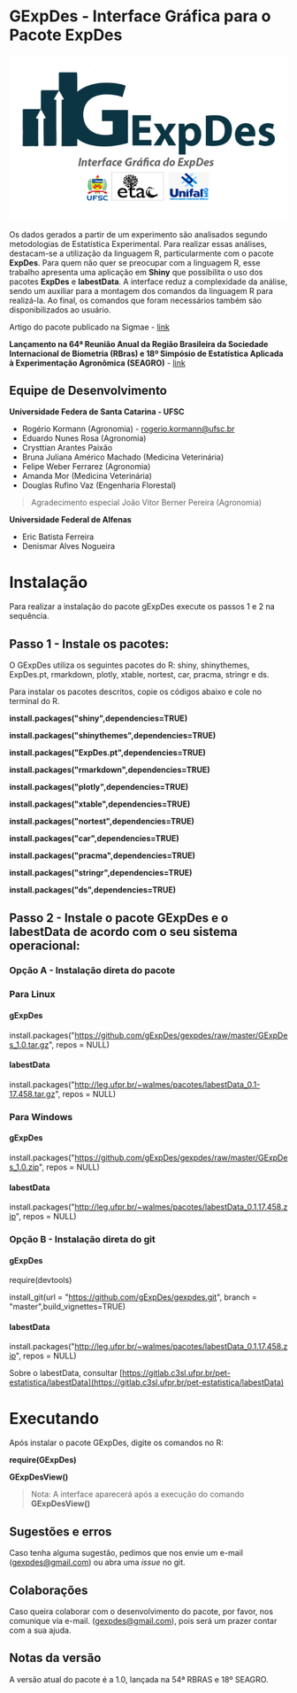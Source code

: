 # GExpDes - Interface Gráfica para o Pacote ExpDes

![](logo.png)

Os dados gerados a partir de um experimento são analisados segundo metodologias de Estatística Experimental. Para realizar essas análises, destacam-se a utilização da linguagem R, particularmente com o pacote **ExpDes**. Para quem não quer se preocupar com a linguagem R, esse trabalho apresenta uma aplicação em **Shiny** que possibilita o uso dos pacotes **ExpDes** e **labestData**. A interface reduz a complexidade da análise, sendo um auxiliar para a montagem dos comandos da linguagem R para realizá-la. Ao final, os comandos que foram necessários também são disponibilizados ao usuário.

Artigo do pacote publicado na Sigmae - [link](https://publicacoes.unifal-mg.edu.br/revistas/index.php/sigmae/article/view/951)

**Lançamento na 64ª Reunião Anual da Região Brasileira da Sociedade Internacional de Biometria (RBras) e 18º Simpósio de Estatística Aplicada à Experimentação Agronômica (SEAGRO)** - [link](https://www.rbras64.com.br/)

## Equipe de Desenvolvimento

**Universidade Federa de Santa Catarina - UFSC**
- Rogério Kormann (Agronomia) - rogerio.kormann@ufsc.br
- Eduardo Nunes Rosa (Agronomia)
- Crysttian Arantes Paixão
- Bruna Juliana Américo Machado (Medicina Veterinária)
- Felipe Weber Ferrarez (Agronomia)
- Amanda Mor (Medicina Veterinária)
- Douglas Rufino Vaz (Engenharia Florestal)

> Agradecimento especial João Vitor Berner Pereira (Agronomia)

**Universidade Federal de Alfenas**
- Eric Batista Ferreira
- Denismar Alves Nogueira

# Instalação
Para realizar a instalação do pacote gExpDes execute os passos 1 e 2 na sequência.


## **Passo 1 - Instale os pacotes:**

O GExpDes utiliza os seguintes pacotes do R: shiny, shinythemes, ExpDes.pt, rmarkdown, plotly, xtable, nortest, car, pracma, stringr e ds.

Para instalar os pacotes descritos, copie os códigos abaixo e cole no terminal do R.

**install.packages("shiny",dependencies=TRUE)**

**install.packages("shinythemes",dependencies=TRUE)**

**install.packages("ExpDes.pt",dependencies=TRUE)**

**install.packages("rmarkdown",dependencies=TRUE)**

**install.packages("plotly",dependencies=TRUE)**

**install.packages("xtable",dependencies=TRUE)**

**install.packages("nortest",dependencies=TRUE)**

**install.packages("car",dependencies=TRUE)**

**install.packages("pracma",dependencies=TRUE)**

**install.packages("stringr",dependencies=TRUE)**

**install.packages("ds",dependencies=TRUE)**

## **Passo 2 - Instale o pacote GExpDes e o labestData de acordo com o seu sistema operacional:**

### Opção A - Instalação direta do pacote 

### Para Linux

#### gExpDes

install.packages("https://github.com/gExpDes/gexpdes/raw/master/GExpDes_1.0.tar.gz", repos  =  NULL)

#### labestData

install.packages("http://leg.ufpr.br/~walmes/pacotes/labestData_0.1-17.458.tar.gz", repos = NULL)

### Para Windows

#### gExpDes

install.packages("https://github.com/gExpDes/gexpdes/raw/master/GExpDes_1.0.zip", repos  =  NULL)

#### labestData

install.packages("http://leg.ufpr.br/~walmes/pacotes/labestData_0.1.17.458.zip", repos = NULL)

### Opção B - Instalação direta do git

#### gExpDes

require(devtools)

install_git(url = "https://github.com/gExpDes/gexpdes.git", branch = "master",build_vignettes=TRUE)

#### labestData

install.packages("http://leg.ufpr.br/~walmes/pacotes/labestData_0.1.17.458.zip", repos = NULL)


Sobre o labestData, consultar [https://gitlab.c3sl.ufpr.br/pet-estatistica/labestData](https://gitlab.c3sl.ufpr.br/pet-estatistica/labestData)

# Executando

Após instalar o pacote GExpDes, digite os comandos no R:

**require(GExpDes)**

**GExpDesView()**

> Nota: A interface aparecerá após a execução do comando **GExpDesView()**

## Sugestões e erros

Caso tenha alguma sugestão, pedimos que nos envie um e-mail (gexpdes@gmail.com) ou abra uma *issue* no git.

## Colaborações

Caso queira colaborar com o desenvolvimento do pacote, por favor, nos comunique via e-mail. (gexpdes@gmail.com), pois será um prazer contar com a sua ajuda.

## Notas da versão

A versão atual do pacote é a 1.0, lançada na 54ª RBRAS e 18º SEAGRO.
